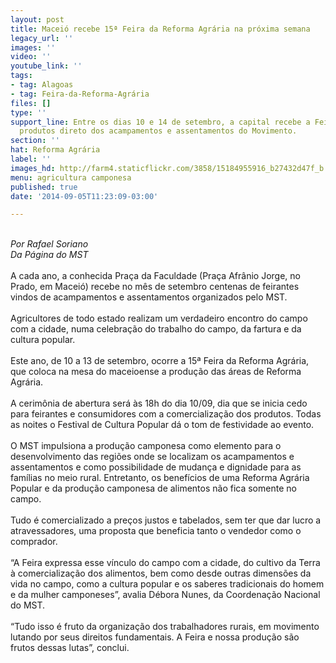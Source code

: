 ```yaml
---
layout: post
title: Maceió recebe 15ª Feira da Reforma Agrária na próxima semana
legacy_url: ''
images: ''
video: ''
youtube_link: ''
tags:
- tag: Alagoas
- tag: Feira-da-Reforma-Agrária
files: []
type: ''
support_line: Entre os dias 10 e 14 de setembro, a capital recebe a Feira que traz
  produtos direto dos acampamentos e assentamentos do Movimento.
section: ''
hat: Reforma Agrária
label: ''
images_hd: http://farm4.staticflickr.com/3858/15184955916_b27432d47f_b.jpg
menu: agricultura camponesa
published: true
date: '2014-09-05T11:23:09-03:00'

---
```

<p><img alt="" src="http://farm4.staticflickr.com/3858/15184955916_b27432d47f_b.jpg" /><br />
<br />
<em>Por Rafael Soriano<br />
Da P&aacute;gina do MST</em><br />
<br />
A cada ano, a conhecida Pra&ccedil;a da Faculdade (Pra&ccedil;a Afr&acirc;nio Jorge, no Prado, em Macei&oacute;) recebe no m&ecirc;s de setembro centenas de feirantes vindos de acampamentos e assentamentos organizados pelo MST.&nbsp;<br />
<br />
Agricultores de todo estado realizam um verdadeiro encontro do campo com a cidade, numa celebra&ccedil;&atilde;o do trabalho do campo, da fartura e da cultura popular.<br />
<br />
Este ano, de 10 a 13 de setembro, ocorre a 15&ordf; Feira da Reforma Agr&aacute;ria, que coloca na mesa do maceioense a produ&ccedil;&atilde;o das &aacute;reas de Reforma Agr&aacute;ria.&nbsp;<br />
<br />
A cerim&ocirc;nia de abertura ser&aacute; &agrave;s 18h do dia 10/09, dia que se inicia cedo para feirantes e consumidores com a comercializa&ccedil;&atilde;o dos produtos. Todas as noites o Festival de Cultura Popular d&aacute; o tom de festividade ao evento.<br />
<br />
O MST impulsiona a produ&ccedil;&atilde;o camponesa como elemento para o desenvolvimento das regi&otilde;es onde se localizam os acampamentos e assentamentos e como possibilidade de mudan&ccedil;a e dignidade para as fam&iacute;lias no meio rural. Entretanto, os benef&iacute;cios de uma Reforma Agr&aacute;ria Popular e da produ&ccedil;&atilde;o camponesa de alimentos n&atilde;o fica somente no campo.<br />
<br />
Tudo &eacute; comercializado a pre&ccedil;os justos e tabelados, sem ter que dar lucro a atravessadores, uma proposta que beneficia tanto o vendedor como o comprador.<br />
<br />
&ldquo;A Feira expressa esse v&iacute;nculo do campo com a cidade, do cultivo da Terra &agrave; comercializa&ccedil;&atilde;o dos alimentos, bem como desde outras dimens&otilde;es da vida no campo, como a cultura popular e os saberes tradicionais do homem e da mulher camponeses&rdquo;, avalia D&eacute;bora Nunes, da Coordena&ccedil;&atilde;o Nacional do MST.&nbsp;<br />
<br />
&ldquo;Tudo isso &eacute; fruto da organiza&ccedil;&atilde;o dos trabalhadores rurais, em movimento lutando por seus direitos fundamentais. A Feira e nossa produ&ccedil;&atilde;o s&atilde;o frutos dessas lutas&rdquo;, conclui.</p>
